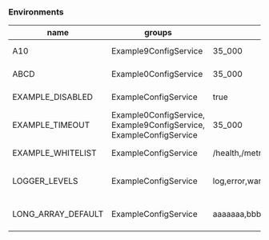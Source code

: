### Environments

| name               | groups                                                             | defaultValue                                                                                                                                                            | conditions                   |
| ------------------ | ------------------------------------------------------------------ | ----------------------------------------------------------------------------------------------------------------------------------------------------------------------- | ---------------------------- |
| A10                | Example9ConfigService                                              | 35_000                                                                                                                                                                  | IsNumber, IsOptional         |
| ABCD               | Example0ConfigService                                              | 35_000                                                                                                                                                                  | IsNumber, IsOptional         |
| EXAMPLE_DISABLED   | ExampleConfigService                                               | true                                                                                                                                                                    | IsBoolean, IsNotEmpty        |
| EXAMPLE_TIMEOUT    | Example0ConfigService, Example9ConfigService, ExampleConfigService | 35_000                                                                                                                                                                  | IsNumber, IsOptional         |
| EXAMPLE_WHITELIST  | ExampleConfigService                                               | /health,/metrics                                                                                                                                                        | IsString, IsNotEmpty         |
| LOGGER_LEVELS      | ExampleConfigService                                               | log,error,warn,debug,verbose                                                                                                                                            | IsString, IsOptional, IsEnum |
| LONG_ARRAY_DEFAULT | ExampleConfigService                                               | aaaaaaa,bbbbbbb,ccccccc,ddddddd,eeeeeee,fffffff,ggggggg,aaaaaaa,bbbbbbb,ccccccc,ddddddd,eeeeeee,fffffff,ggggggg,aaaaaaa,bbbbbbb,ccccccc,ddddddd,eeeeeee,fffffff,ggggggg | IsString, IsOptional, IsEnum |

